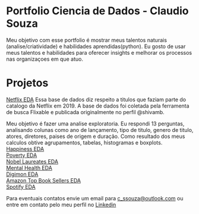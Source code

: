 # Portfolio Ciencia de Dados - Claudio Souza
Meu objetivo com esse portfolio é mostrar meus talentos naturais (analise/criatividade) e habilidades aprendidas(python).
Eu gosto de usar meus talentos e habilidades para oferecer insights e melhorar os processos nas organizaçoes em que atuo. 

# Projetos

[Netflix EDA](https://www.kaggle.com/cssouza91/netflix-eda) Essa base de dados diz respeito a titulos que faziam parte do catalogo da Netflix em 2019. A base de dados foi coletada pela ferramenta de busca Flixable e publicada originalmente no perfil @shivamb.

Meu objetivo é fazer uma analise exploratoria. Eu respondi 13 perguntas, analisando colunas como ano de lançamento, tipo de titulo, genero de titulo, atores, diretores, paises de origem e duração. Como resultado dos meus calculos obtive agrupamentos, tabelas, histogramas e boxplots. <br>
[Happiness EDA](https://www.kaggle.com/cssouza91/happiness-eda) <br>
[Poverty EDA](https://www.kaggle.com/cssouza91/poverty-eda)<br>
[Nobel Laureates EDA](https://www.kaggle.com/cssouza91/nobel-laureates-eda)<br>
[Mental Health EDA](https://www.kaggle.com/cssouza91/mental-health-eda)<br>
[Digimon EDA](https://www.kaggle.com/cssouza91/digimon-eda)<br>
[Amazon Top Book Sellers EDA](https://www.kaggle.com/cssouza91/amazon-top-50-eda)<br>
[Spotify EDA](https://www.kaggle.com/cssouza91/spotify-eda)<br>

Para eventuais contatos envie um email para c_ssouza@outlook.com ou entre em contato pelo meu perfil no [Linkedin](https://www.linkedin.com/in/claudioss/)
